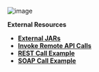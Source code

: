 ![image](/articles/images/welcome_to_wiki.png)

<strong>External Resources<strong>

<ul>
<li><a href="/articles/31_external_resources/01_external_jars.md">External JARs</a></li>
<li><a href="/articles/31_external_resources/02_invoke_remote_server_calls.md">Invoke Remote API Calls</a></li>
<li><a href="/articles/31_external_resources/03_invoke_http_rest_call_example.md">REST Call Example</a></li>
<li><a href="/articles/31_external_resources/04_invoke_soap_call_example.md">SOAP Call Example</a></li>
</ul>








